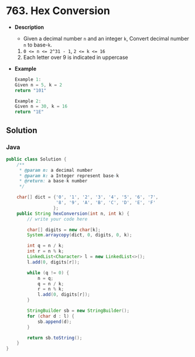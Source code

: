 # 763. Hex Conversion

- **Description**
    - Given a decimal number `n` and an integer `k`, Convert decimal number `n` to base-`k`.
    1. `0 <= n <= 2^31 - 1`, `2 <= k <= 16`
    2. Each letter over 9 is indicated in uppercase
- **Example**

    ```java
    Example 1:
    Given n = 5, k = 2
    return "101"
    ```
    
    ```java
    Example 2:
    Given n = 30, k = 16
    return "1E"
    ```

## Solution


### Java

```java
public class Solution {
    /**
     * @param n: a decimal number
     * @param k: a Integer represent base-k
     * @return: a base-k number
     */

    char[] dict = {'0', '1', '2', '3', '4', '5', '6', '7',
                   '8', '9', 'A', 'B', 'C', 'D', 'E', 'F'
                  };
    public String hexConversion(int n, int k) {
        // write your code here

        char[] digits = new char[k];
        System.arraycopy(dict, 0, digits, 0, k);

        int q = n / k;
        int r = n % k;
        LinkedList<Character> l = new LinkedList<>();
        l.add(0, digits[r]);

        while (q != 0) {
            n = q;
            q = n / k;
            r = n % k;
            l.add(0, digits[r]);
        }

        StringBuilder sb = new StringBuilder();
        for (char d : l) {
            sb.append(d);
        }

        return sb.toString();
    }
}
```
